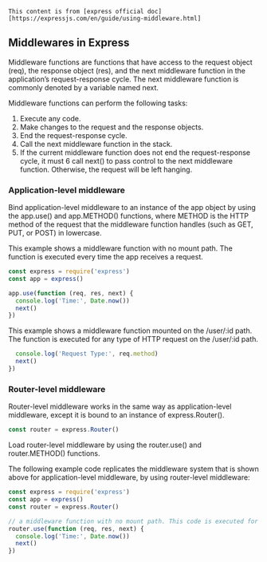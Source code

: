 `This content is from [express official doc][https://expressjs.com/en/guide/using-middleware.html]`

## Middlewares in Express
Middleware functions are functions that have access to the request object (req), the response object (res), and the next middleware function in the application’s request-response cycle. The next middleware function is commonly denoted by a variable named next.

Middleware functions can perform the following tasks:

1. Execute any code.
2. Make changes to the request and the response objects.
3. End the request-response cycle.
4. Call the next middleware function in the stack.
5. If the current middleware function does not end the request-response cycle, it must 6 call next() to pass control to the next middleware function. Otherwise, the request will be left hanging.

### Application-level middleware
Bind application-level middleware to an instance of the app object by using the app.use() and app.METHOD() functions, where METHOD is the HTTP method of the request that the middleware function handles (such as GET, PUT, or POST) in lowercase.

This example shows a middleware function with no mount path. The function is executed every time the app receives a request.

``` javascript
const express = require('express')
const app = express()

app.use(function (req, res, next) {
  console.log('Time:', Date.now())
  next()
})
```
This example shows a middleware function mounted on the /user/:id path. The function is executed for any type of HTTP request on the /user/:id path.

``` javascript app.use('/user/:id', function (req, res, next) {
  console.log('Request Type:', req.method)
  next()
})
```
### Router-level middleware
Router-level middleware works in the same way as application-level middleware, except it is bound to an instance of express.Router().

``` javascript
const router = express.Router()
```
Load router-level middleware by using the router.use() and router.METHOD() functions.

The following example code replicates the middleware system that is shown above for application-level middleware, by using router-level middleware:

``` javascript
const express = require('express')
const app = express()
const router = express.Router()

// a middleware function with no mount path. This code is executed for every request to the router
router.use(function (req, res, next) {
  console.log('Time:', Date.now())
  next()
})
```

